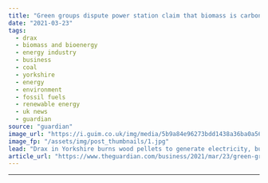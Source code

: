 ```yaml
---
title: "Green groups dispute power station claim that biomass is carbon-neutral"
date: "2021-03-23"
tags: 
  - drax
  - biomass and bioenergy
  - energy industry
  - business
  - coal
  - yorkshire
  - energy
  - environment
  - fossil fuels
  - renewable energy
  - uk news
  - guardian
source: "guardian"
image_url: "https://i.guim.co.uk/img/media/5b9a84e96273bdd1438a36ba0a56138aba1f5a5f/0_269_4330_2599/master/4330.jpg?width=460&quality=85&auto=format&fit=max&s=848f18a0f5426479e83d8eb5f671efbf"
image_fp: "/assets/img/post_thumbnails/1.jpg"
lead: "Drax in Yorkshire burns wood pellets to generate electricity, but forests cannot be replaced quickly enough, say campaignersThe UK’s plan to burn more trees to generate “renewable” electricity has come under fire from green groups and sustainable inv..."
article_url: "https://www.theguardian.com/business/2021/mar/23/green-groups-dispute-power-station-claim-biomass-carbon-neutral"
---
```


---
